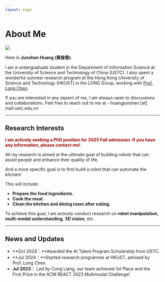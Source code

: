 ```yaml
---
layout: page
---
```


# About Me

<img src="https://junshanhuang.com/interesting_image_HJS_square.jpg" class="floatpic">

Here is **Junshan Huang (黄俊善)**.<br>

I am a undergraduate student in the Department of Information Science at the University of Science and Technology of China (USTC). I also spent a wonderful summer research program at the Hong Kong University of Science and Technology (HKUST) in the LONG Group, working with [Prof. Long Chen](https://zjuchenlong.github.io/).

If you are interested in any aspect of me, I am always open to discussions and collaborations. Feel free to reach out to me at - huangjunshan [at] mail.ustc.edu.cn

---

## Research Interests

**<font color="#990000">I am actively seeking a PhD position for 2025 Fall admission. If you have any information, please contact me!</font>**

All my research is aimed at the ultimate goal of building robots that can assist people and enhance their quality of life.

And a more specific goal is to first build a robot that can automate the kitchen!

This will include:

- **Prepare the food ingredients.**
- **Cook the meal.**
- **Clean the kitchen and dining room after eating.**

To achieve this goal, I am actively conduct research on **robot manipulation**,  **multi-modal understanding**, **3D vision**, etc.

---

## News and Updates

- **Oct 2024：**Awarded the AI Talent Program Scholarship from USTC.
- **Jul 2024：**Started research programme at HKUST, advised by Prof. Long Chen.
- **Jul 2023：** Led by Cong Liang, our team achieved 1st Place and the First Prize in the ACM REACT 2023 Multimodal Challenge!

<br>

